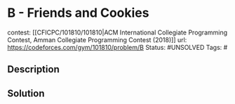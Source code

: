 # B - Friends and Cookies

contest: [[CFICPC/101810/101810|ACM International Collegiate Programming Contest, Amman Collegiate Programming Contest (2018)]]
url: https://codeforces.com/gym/101810/problem/B
Status: #UNSOLVED
Tags: #

## Description

## Solution

